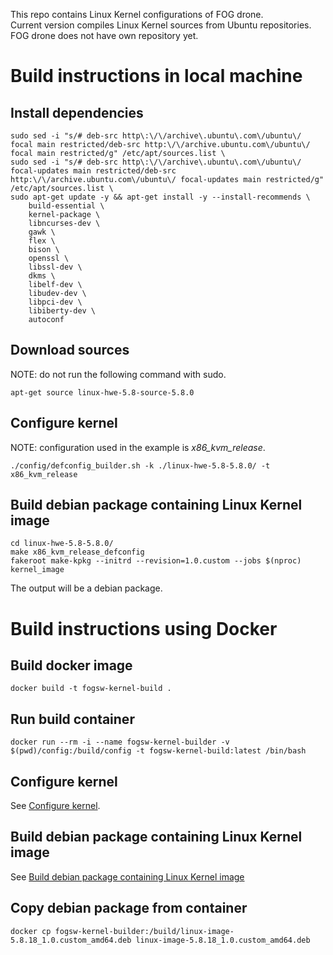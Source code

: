 This repo contains Linux Kernel configurations of FOG drone. <br>
Current version compiles Linux Kernel sources from Ubuntu repositories. FOG drone does not have own repository yet.

# Build instructions in local machine
## Install dependencies
```
sudo sed -i "s/# deb-src http\:\/\/archive\.ubuntu\.com\/ubuntu\/ focal main restricted/deb-src http:\/\/archive.ubuntu.com\/ubuntu\/ focal main restricted/g" /etc/apt/sources.list \
sudo sed -i "s/# deb-src http\:\/\/archive\.ubuntu\.com\/ubuntu\/ focal-updates main restricted/deb-src http:\/\/archive.ubuntu.com\/ubuntu\/ focal-updates main restricted/g" /etc/apt/sources.list \
sudo apt-get update -y && apt-get install -y --install-recommends \
    build-essential \
    kernel-package \
    libncurses-dev \
    gawk \
    flex \
    bison \
    openssl \
    libssl-dev \
    dkms \
    libelf-dev \
    libudev-dev \
    libpci-dev \
    libiberty-dev \
    autoconf
```
## Download sources
NOTE: do not run the following command with sudo.
```
apt-get source linux-hwe-5.8-source-5.8.0
```

## Configure kernel
NOTE: configuration used in the example is *x86_kvm_release*.
```
./config/defconfig_builder.sh -k ./linux-hwe-5.8-5.8.0/ -t x86_kvm_release
```

## Build debian package containing Linux Kernel image
```
cd linux-hwe-5.8-5.8.0/
make x86_kvm_release_defconfig
fakeroot make-kpkg --initrd --revision=1.0.custom --jobs $(nproc) kernel_image
```
The output will be a debian package.


# Build instructions using Docker
## Build docker image
```
docker build -t fogsw-kernel-build .
```

## Run build container
```
docker run --rm -i --name fogsw-kernel-builder -v $(pwd)/config:/build/config -t fogsw-kernel-build:latest /bin/bash
```

## Configure kernel
See [Configure kernel](README.md#Configure-kernel).

## Build debian package containing Linux Kernel image
See [Build debian package containing Linux Kernel image](README.md#Build-debian-package-containing-Linux-Kernel-image)

## Copy debian package from container
```
docker cp fogsw-kernel-builder:/build/linux-image-5.8.18_1.0.custom_amd64.deb linux-image-5.8.18_1.0.custom_amd64.deb
```
